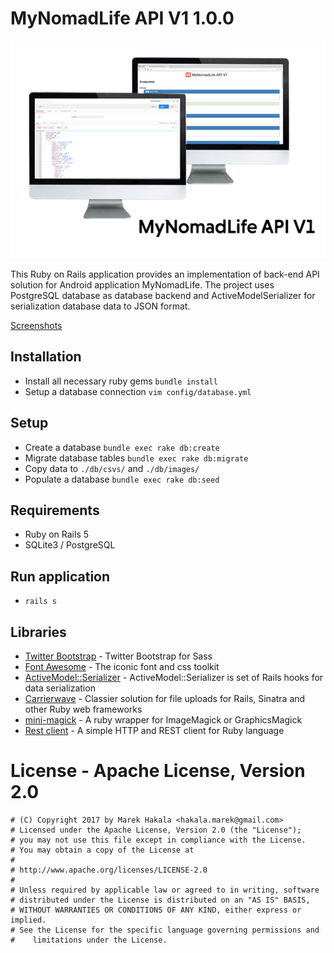 # MyNomadLife API V1 1.0.0

![MyNomadLifeAPI logo](Screenshots/mynomadlifeapi_logo.png)

This Ruby on Rails application provides an implementation of back-end API solution for Android application MyNomadLife. The project uses PostgreSQL database as database backend and ActiveModelSerializer for serialization database data to JSON format.

[Screenshots](Screenshots/)

## Installation

* Install all necessary ruby gems `bundle install`
* Setup a database connection `vim config/database.yml`

## Setup

* Create a database `bundle exec rake db:create`
* Migrate database tables `bundle exec rake db:migrate`
* Copy data to `./db/csvs/` and `./db/images/`
* Populate a database `bundle exec rake db:seed`

## Requirements

* Ruby on Rails 5
* SQLite3 / PostgreSQL

## Run application

* `rails s`

## Libraries

 * [Twitter Bootstrap](https://github.com/twbs/bootstrap-sass) - Twitter Bootstrap for Sass
 * [Font Awesome](http://fontawesome.io/) - The iconic font and css toolkit
 * [ActiveModel::Serializer](https://github.com/rails-api/active_model_serializers) - ActiveModel::Serializer is set of Rails hooks for data serialization
 * [Carrierwave](https://github.com/carrierwaveuploader/carrierwave) - Classier solution for file uploads for Rails, Sinatra and other Ruby web frameworks
 * [mini-magick](https://github.com/minimagick/minimagick) - A ruby wrapper for ImageMagick or GraphicsMagick
 * [Rest client](https://github.com/rest-client/rest-client) - A simple HTTP and REST client for Ruby language

# License - Apache License, Version 2.0

```
# (C) Copyright 2017 by Marek Hakala <hakala.marek@gmail.com>
# Licensed under the Apache License, Version 2.0 (the "License");
# you may not use this file except in compliance with the License.
# You may obtain a copy of the License at
#
# http://www.apache.org/licenses/LICENSE-2.0
#
# Unless required by applicable law or agreed to in writing, software
# distributed under the License is distributed on an "AS IS" BASIS,
# WITHOUT WARRANTIES OR CONDITIONS OF ANY KIND, either express or implied.
# See the License for the specific language governing permissions and
#    limitations under the License.
```
